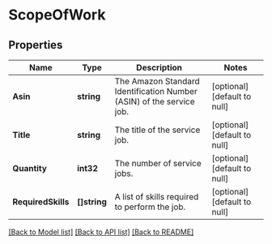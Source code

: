 # ScopeOfWork

## Properties
Name | Type | Description | Notes
------------ | ------------- | ------------- | -------------
**Asin** | **string** | The Amazon Standard Identification Number (ASIN) of the service job. | [optional] [default to null]
**Title** | **string** | The title of the service job. | [optional] [default to null]
**Quantity** | **int32** | The number of service jobs. | [optional] [default to null]
**RequiredSkills** | **[]string** | A list of skills required to perform the job. | [optional] [default to null]

[[Back to Model list]](../README.md#documentation-for-models) [[Back to API list]](../README.md#documentation-for-api-endpoints) [[Back to README]](../README.md)

